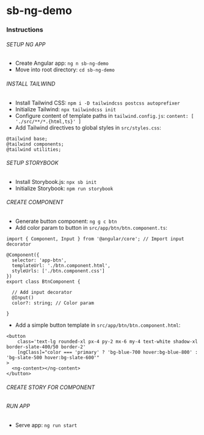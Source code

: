 # sb-ng-demo

### Instructions

###### SETUP NG APP
- Create Angular app:
`ng n sb-ng-demo`
- Move into root directory:
`cd sb-ng-demo`

###### INSTALL TAILWIND
- Install Tailwind CSS:
`npm i -D tailwindcss postcss autoprefixer`
- Initialize Tailwind:
`npx tailwindcss init`
- Configure content of template paths in `tailwind.config.js`:
`content: [ './src/**/*.{html,ts}' ]`
- Add Tailwind directives to global styles in `src/styles.css`:
```
@tailwind base;
@tailwind components;
@tailwind utilities;
```

###### SETUP STORYBOOK
- Install Storybook.js:
`npx sb init`
- Initialize Storybook:
`npm run storybook`

###### CREATE COMPONENT
- Generate button component:
`ng g c btn`
- Add color param to button in `src/app/btn/btn.component.ts`:
```
import { Component, Input } from '@angular/core'; // Import input decorator

@Component({
  selector: 'app-btn',
  templateUrl: './btn.component.html',
  styleUrls: ['./btn.component.css']
})
export class BtnComponent {

  // Add input decorator
  @Input()
  color?: string; // Color param

}
```
- Add a simple button template in `src/app/btn/btn.component.html`:
```
<button
    class='text-lg rounded-xl px-4 py-2 mx-6 my-4 text-white shadow-xl border-slate-400/50 border-2'
    [ngClass]="color === 'primary' ? 'bg-blue-700 hover:bg-blue-800' : 'bg-slate-500 hover:bg-slate-600'"
>
  <ng-content></ng-content>
</button>
```

###### CREATE STORY FOR COMPONENT

###### RUN APP
- Serve app:
`ng run start`
